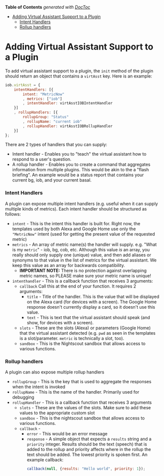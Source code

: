 <!-- START doctoc generated TOC please keep comment here to allow auto update -->
<!-- DON'T EDIT THIS SECTION, INSTEAD RE-RUN doctoc TO UPDATE -->
**Table of Contents**  *generated with [DocToc](https://github.com/thlorenz/doctoc)*

- [Adding Virtual Assistant Support to a Plugin](#adding-virtual-assistant-support-to-a-plugin)
    - [Intent Handlers](#intent-handlers)
    - [Rollup handlers](#rollup-handlers)

<!-- END doctoc generated TOC please keep comment here to allow auto update -->

Adding Virtual Assistant Support to a Plugin
=========================================

To add virtual assistant support to a plugin, the `init` method of the plugin should return an object that contains a `virtAsst` key. Here is an example:

```javascript
iob.virtAsst = {
    intentHandlers: [{
        intent: "MetricNow"
        , metrics: ["iob"]
        , intentHandler: virtAsstIOBIntentHandler
    }]
    , rollupHandlers: [{
        rollupGroup: "Status"
        , rollupName: "current iob"
        , rollupHandler: virtAsstIOBRollupHandler
    }]
};
```

There are 2 types of handlers that you can supply: 
* Intent handler - Enables you to "teach" the virtual assistant how to respond to a user's question. 
* A rollup handler - Enables you to create a command that aggregates information from multiple plugins. This would be akin to the a "flash briefing". An example would be a status report that contains your current bg, iob, and your current basal.
 
### Intent Handlers

A plugin can expose multiple intent handlers (e.g. useful when it can supply multiple kinds of metrics). Each intent handler should be structured as follows:
+ `intent` - This is the intent this handler is built for. Right now, the templates used by both Alexa and Google Home use only the `"MetricNow"` intent (used for getting the present value of the requested metric)
+ `metrics` - An array of metric name(s) the handler will supply. e.g. "What is my `metric`" - iob, bg, cob, etc. Although this value *is* an array, you really should only supply one (unique) value, and then add aliases or synonyms to that value in the list of metrics for the virtual assistant. We keep this value as an array for backwards compatibility.
    - **IMPORTANT NOTE:** There is no protection against overlapping metric names, so PLEASE make sure your metric name is unique!
+ `intenthandler` - This is a callback function that receives 3 arguments:
    - `callback` Call this at the end of your function. It requires 2 arguments:
        - `title` - Title of the handler. This is the value that will be displayed on the Alexa card (for devices with a screen). The Google Home response doesn't currently display a card, so it doesn't use this value.
        - `text` - This is text that the virtual assistant should speak (and show, for devices with a screen).
    - `slots` - These are the slots (Alexa) or parameters (Google Home) that the virtual assistant detected (e.g. `pwd` as seen in the templates is a slot/parameter. `metric` is technically a slot, too).
    - `sandbox` - This is the Nightscout sandbox that allows access to various functions.

### Rollup handlers

A plugin can also expose multiple rollup handlers
+ `rollupGroup` - This is the key that is used to aggregate the responses when the intent is invoked
+ `rollupName` - This is the name of the handler. Primarily used for debugging
+ `rollupHandler` - This is a callback function that receives 3 arguments
    - `slots` - These are the values of the slots. Make sure to add these values to the appropriate custom slot 
    - `sandbox` - This is the nightscout sandbox that allows access to various functions.
    - `callback` -
        - `error` - This would be an error message
        - `response` - A simple object that expects a `results` string and a `priority` integer. Results should be the text (speech) that is added to the rollup and priority affects where in the rollup the text should be added. The lowest priority is spoken first. An example callback:
            ```javascript
            callback(null, {results: "Hello world", priority: 1});
            ```
